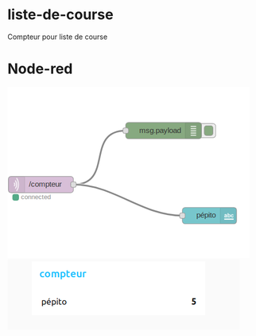 # liste-de-course

Compteur pour liste de course

# Node-red
![shema](compteur.png)
![shema](compteur1.png)
